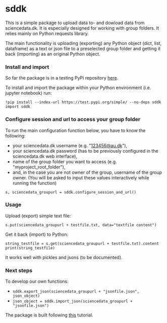 # sddk
This is a simple package to upload data to- and dowload data from sciencedata.dk. It is especially designed for working with group folders. It relies mainly on Python requests library.

The main functionality is uploading (exporting) any Python object (dict, list, dataframe) as a text or json file to a preselected group folder and getting it back (importing) as an original Python object.

### Install and import

So far the package is in a testing PyPi repository [here](https://test.pypi.org/project/sddk/). 

To install and import the package within your Python environment (i.e. jupyter notebook) run:

```
!pip install --index-url https://test.pypi.org/simple/ --no-deps sddk
import sddk
```

### Configure session and url to access your group folder 

To run the main configuration function below, you have to know the following:
* your sciencedata.dk username (e.g. "123456@au.dk"),
* your sciencedata.dk password (has to be previously configured in the sciencedata.dk web interface),
* name of the group folder you want to access (e.g. "myproject_root_folder"),
* and, in the case you are not owner of the group, username of the group owner.
(You will be asked to input these values interactively while running the function)

```
s, sciencedata_groupurl = sddk.configure_session_and_url()
```

### Usage

Upload (export) simple text file:
```
s.put(sciencedata_groupurl + testfile.txt, data="textfile content")
```

Get it back (import) to Python:

```
string_testfile = s.get(sciencedata_groupurl + testfile.txt).content
print(string_testfile)
```

It works well with pickles and jsons (to be documented).

### Next steps
To develop our own functions:

* `sddk.export_json(sciencedata_groupurl + "jsonfile.json", json_object)`
* `json_object = sddk.import_json(sciencedata_groupurl + "jsonfile.json")`


The package is built following [this](https://packaging.python.org/tutorials/packaging-projects/) tutorial.



